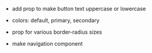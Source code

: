 - add prop to make button text uppercase or lowercase
- colors: default, primary, secondary
- prop for various border-radius sizes

- make navigation component